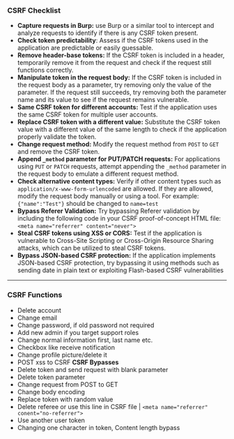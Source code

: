 ### CSRF Checklist
- **Capture requests in Burp:** use Burp or a similar tool to intercept and analyze requests to identify if there is any CSRF token present.
- **Check token predictability**: Assess if the CSRF tokens used in the application are predictable or easily guessable.
- **Remove header-base tokens:** If the CSRF token is included in a header, temporarily remove it from the request and check if the request still functions correctly.
- **Manipulate token in the request body:** If the CSRF token is included in the request body as a parameter, try removing only the value of the parameter. If the request still succeeds, try removing both the parameter name and its value to see if the request remains vulnerable.
- **Same CSRF token for different accounts:** Test if the application uses the same CSRF token for multiple user accounts.
- **Replace CSRF token with a different value:** Substitute the CSRF token value with a different value of the same length to check if the application properly validate the token. 
- **Change request method:** Modify the request method from `POST` to `GET` and remove the CSRF token.
- **Append `_method` parameter for PUT/PATCH requests:** For applications using `PUT` or `PATCH` requests, attempt appending the `_method` parameter in the request body to emulate a different request method.
- **Check alternative content types:** Verify if other content types such as `application/x-www-form-urlencoded` are allowed. If they are allowed, modify the request body manually or using a tool. For example: `{"name":"Test"}` should be changed to `name=test`
- **Bypass Referer Validation:** Try bypassing Referer validation by including the following code in your CSRF proof-of-concept HTML file: `<meta name="referrer" content="never">`
- **Steal CSRF tokens using XSS or CORS:** Test if the application is vulnerable to Cross-Site Scripting or Cross-Origin Resource Sharing attacks, which can be utilized to steal CSRF tokens.
- **Bypass JSON-based CSRF protection:** If the application implements JSON-based CSRF protection, try bypassing it using methods such as sending date in plain text or exploiting Flash-based CSRF vulnerabilities

---
### CSRF Functions
- Delete account
- Change email
- Change password, if old password not required
- Add new admin if you target support roles
- Change normal information first, last name etc.
- Checkbox like receive notification
- Change profile picture/delete it
- POST xss to CSRF
**CSRF Bypasses**
- Delete token and send request with blank parameter
- Delete token parameter
- Change request from POST to GET
- Change body encoding
- Replace token with random value
- Delete referee or use this line in CSRF file | `<meta name="referrer" conent="no-referrer">`
- Use another user token
- Changing one character in token, Content length bypass


